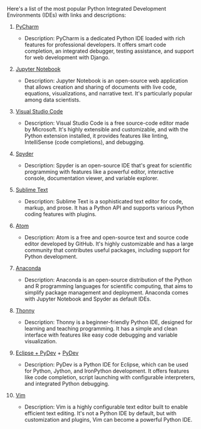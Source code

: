 Here's a list of the most popular Python Integrated Development Environments (IDEs) with links and descriptions:

1. [PyCharm](https://www.jetbrains.com/pycharm/)
    - Description: PyCharm is a dedicated Python IDE loaded with rich features for professional developers. It offers smart code completion, an integrated debugger, testing assistance, and support for web development with Django.

2. [Jupyter Notebook](https://jupyter.org/)
    - Description: Jupyter Notebook is an open-source web application that allows creation and sharing of documents with live code, equations, visualizations, and narrative text. It's particularly popular among data scientists.

3. [Visual Studio Code](https://code.visualstudio.com/)
    - Description: Visual Studio Code is a free source-code editor made by Microsoft. It's highly extensible and customizable, and with the Python extension installed, it provides features like linting, IntelliSense (code completions), and debugging.

4. [Spyder](https://www.spyder-ide.org/)
    - Description: Spyder is an open-source IDE that's great for scientific programming with features like a powerful editor, interactive console, documentation viewer, and variable explorer.

5. [Sublime Text](https://www.sublimetext.com/)
    - Description: Sublime Text is a sophisticated text editor for code, markup, and prose. It has a Python API and supports various Python coding features with plugins.

6. [Atom](https://atom.io/)
    - Description: Atom is a free and open-source text and source code editor developed by GitHub. It's highly customizable and has a large community that contributes useful packages, including support for Python development.

7. [Anaconda](https://www.anaconda.com/products/distribution)
    - Description: Anaconda is an open-source distribution of the Python and R programming languages for scientific computing, that aims to simplify package management and deployment. Anaconda comes with Jupyter Notebook and Spyder as default IDEs.

8. [Thonny](https://thonny.org/)
    - Description: Thonny is a beginner-friendly Python IDE, designed for learning and teaching programming. It has a simple and clean interface with features like easy code debugging and variable visualization.

9. [Eclipse + PyDev](https://www.eclipse.org/downloads/) + [PyDev](https://www.pydev.org/)
    - Description: PyDev is a Python IDE for Eclipse, which can be used for Python, Jython, and IronPython development. It offers features like code completion, script launching with configurable interpreters, and integrated Python debugging.

10. [Vim](https://www.vim.org/)
    - Description: Vim is a highly configurable text editor built to enable efficient text editing. It's not a Python IDE by default, but with customization and plugins, Vim can become a powerful Python IDE.

